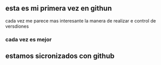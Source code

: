 <h2>esta es mi primera vez en githun</h1>
<p>cada vez me parece mas interesante la manera de realizar e control de versdiones</p>
<h3> cada vez es mejor</h3>
<h2>estamos sicronizados con github</h2>